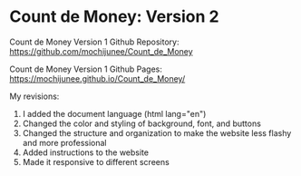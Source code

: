 # Count de Money: Version 2
Count de Money Version 1 Github Repository: https://github.com/mochijunee/Count_de_Money

Count de Money Version 1 Github Pages: https://mochijunee.github.io/Count_de_Money/

My revisions:
1. I added the document language (html lang="en")
2. Changed the color and styling of background, font, and buttons
3. Changed the structure and organization to make the website less flashy and more professional
4. Added instructions to the website
5. Made it responsive to different screens
